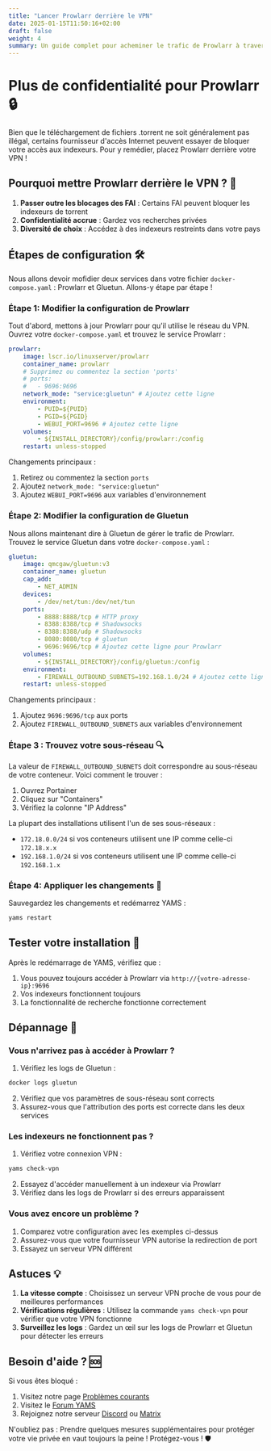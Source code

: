 ```yaml
---
title: "Lancer Prowlarr derrière le VPN"
date: 2025-01-15T11:50:16+02:00
draft: false
weight: 4
summary: Un guide complet pour acheminer le trafic de Prowlarr à travers votre VPN pour plus de confidentialité
---
```


# Plus de confidentialité pour Prowlarr 🔒

Bien que le téléchargement de fichiers .torrent ne soit généralement pas illégal, certains fournisseur d'accès Internet peuvent essayer de bloquer votre accès aux indexeurs. Pour y remédier, placez Prowlarr derrière votre VPN !

## Pourquoi mettre Prowlarr derrière le VPN ? 🤔

1. **Passer outre les blocages des FAI** : Certains FAI peuvent bloquer les indexeurs de torrent
2. **Confidentialité accrue** : Gardez vos recherches privées
3. **Diversité de choix** : Accédez à des indexeurs restreints dans votre pays

## Étapes de configuration 🛠️

Nous allons devoir mofidier deux services dans votre fichier `docker-compose.yaml` : Prowlarr et Gluetun. Allons-y étape par étape !

### Étape 1: Modifier la configuration de Prowlarr

Tout d'abord, mettons à jour Prowlarr pour qu'il utilise le réseau du VPN. Ouvrez votre `docker-compose.yaml` et trouvez le service Prowlarr :

```yaml
prowlarr:
    image: lscr.io/linuxserver/prowlarr
    container_name: prowlarr
    # Supprimez ou commentez la section 'ports'
    # ports:
    #   - 9696:9696
    network_mode: "service:gluetun" # Ajoutez cette ligne
    environment:
        - PUID=${PUID}
        - PGID=${PGID}
        - WEBUI_PORT=9696 # Ajoutez cette ligne
    volumes:
        - ${INSTALL_DIRECTORY}/config/prowlarr:/config
    restart: unless-stopped
```

Changements principaux :

1. Retirez ou commentez la section `ports`
2. Ajoutez `network_mode: "service:gluetun"`
3. Ajoutez `WEBUI_PORT=9696` aux variables d'environnement

### Étape 2: Modifier la configuration de Gluetun

Nous allons maintenant dire à Gluetun de gérer le trafic de Prowlarr. Trouvez le service Gluetun dans votre `docker-compose.yaml` :

```yaml
gluetun:
    image: qmcgaw/gluetun:v3
    container_name: gluetun
    cap_add:
        - NET_ADMIN
    devices:
        - /dev/net/tun:/dev/net/tun
    ports:
        - 8888:8888/tcp # HTTP proxy
        - 8388:8388/tcp # Shadowsocks
        - 8388:8388/udp # Shadowsocks
        - 8080:8080/tcp # gluetun
        - 9696:9696/tcp # Ajoutez cette ligne pour Prowlarr
    volumes:
        - ${INSTALL_DIRECTORY}/config/gluetun:/config
    environment:
        - FIREWALL_OUTBOUND_SUBNETS=192.168.1.0/24 # Ajoutez cette ligne
    restart: unless-stopped
```

Changements principaux :

1. Ajoutez `9696:9696/tcp` aux ports
2. Ajoutez `FIREWALL_OUTBOUND_SUBNETS` aux variables d'environnement

### Étape 3 : Trouvez votre sous-réseau 🔍

La valeur de `FIREWALL_OUTBOUND_SUBNETS` doit correspondre au sous-réseau de votre conteneur. Voici comment le trouver :

1. Ouvrez Portainer
2. Cliquez sur "Containers"
3. Vérifiez la colonne "IP Address"

La plupart des installations utilisent l'un de ses sous-réseaux :

-   `172.18.0.0/24` si vos conteneurs utilisent une IP comme celle-ci `172.18.x.x`
-   `192.168.1.0/24` si vos conteneurs utilisent une IP comme celle-ci `192.168.1.x`

### Étape 4: Appliquer les changements 🔄

Sauvegardez les changements et redémarrez YAMS :

```bash
yams restart
```

## Tester votre installation 🎯

Après le redémarrage de YAMS, vérifiez que :

1. Vous pouvez toujours accéder à Prowlarr via `http://{votre-adresse-ip}:9696`
2. Vos indexeurs fonctionnent toujours
3. La fonctionnalité de recherche fonctionne correctement

## Dépannage 🔧

### Vous n'arrivez pas à accéder à Prowlarr ?

1. Vérifiez les logs de Gluetun :

```bash
docker logs gluetun
```

2. Vérifiez que vos paramètres de sous-réseau sont corrects
3. Assurez-vous que l'attribution des ports est correcte dans les deux services

### Les indexeurs ne fonctionnent pas ?

1. Vérifiez votre connexion VPN :

```bash
yams check-vpn
```

2. Essayez d'accéder manuellement à un indexeur via Prowlarr
3. Vérifiez dans les logs de Prowlarr si des erreurs apparaissent

### Vous avez encore un problème ?

1. Comparez votre configuration avec les exemples ci-dessus
2. Assurez-vous que votre fournisseur VPN autorise la redirection de port
3. Essayez un serveur VPN différent

## Astuces 💡

1. **La vitesse compte** : Choisissez un serveur VPN proche de vous pour de meilleures performances
2. **Vérifications régulières** : Utilisez la commande `yams check-vpn` pour vérifier que votre VPN fonctionne
3. **Surveillez les logs** : Gardez un œil sur les logs de Prowlarr et Gluetun pour détecter les erreurs

## Besoin d'aide ? 🆘

Si vous êtes bloqué :

1. Visitez notre page [Problèmes courants](/faqs/common-errors/)
2. Visitez le [Forum YAMS](https://forum.yams.media)
3. Rejoignez notre serveur [Discord](https://discord.gg/Gwae3tNMST) ou [Matrix](https://matrix.to/#/#yams-space:rogs.me)

N'oubliez pas : Prendre quelques mesures supplémentaires pour protéger votre vie privée en vaut toujours la peine ! Protégez-vous ! 🛡️
